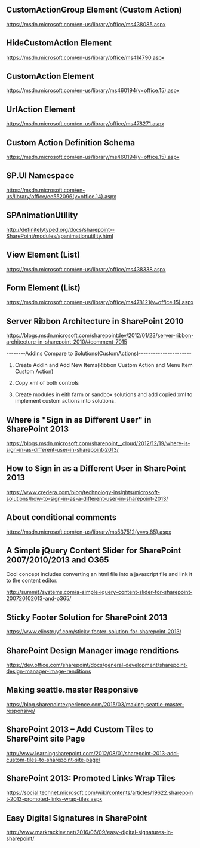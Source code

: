 ## CustomActionGroup Element (Custom Action)

https://msdn.microsoft.com/en-us/library/office/ms438085.aspx

## HideCustomAction Element

https://msdn.microsoft.com/en-us/library/office/ms414790.aspx

## CustomAction Element

https://msdn.microsoft.com/en-us/library/ms460194(v=office.15).aspx

## UrlAction Element

https://msdn.microsoft.com/en-us/library/office/ms478271.aspx

## Custom Action Definition Schema

https://msdn.microsoft.com/en-us/library/ms460194(v=office.15).aspx

## SP.UI Namespace

https://msdn.microsoft.com/en-us/library/office/ee552096(v=office.14).aspx

## SPAnimationUtility

http://definitelytyped.org/docs/sharepoint--SharePoint/modules/spanimationutility.html

## View Element (List)

https://msdn.microsoft.com/en-us/library/office/ms438338.aspx

## Form Element (List)

https://msdn.microsoft.com/en-us/library/office/ms478121(v=office.15).aspx

## Server Ribbon Architecture in SharePoint 2010

https://blogs.msdn.microsoft.com/sharepointdev/2012/01/23/server-ribbon-architecture-in-sharepoint-2010/#comment-7015

--------AddIns Compare to Solutions(CustomActions)----------------------

1. Create AddIn and Add New Items(Ribbon Custom Action and Menu Item Custom Action)

2. Copy xml of both controls

3. Create modules in eith farm or sandbox solutions and add copied xml to implement custom actions into solutions.


## Where is "Sign in as Different User" in SharePoint 2013

https://blogs.msdn.microsoft.com/sharepoint__cloud/2012/12/19/where-is-sign-in-as-different-user-in-sharepoint-2013/

## How to Sign in as a Different User in SharePoint 2013

https://www.credera.com/blog/technology-insights/microsoft-solutions/how-to-sign-in-as-a-different-user-in-sharepoint-2013/

## About conditional comments

https://msdn.microsoft.com/en-us/library/ms537512(v=vs.85).aspx
 
## A Simple jQuery Content Slider for SharePoint 2007/2010/2013 and O365

Cool concept includes converting an html file into a javascript file and link it to the content editor.

http://summit7systems.com/a-simple-jquery-content-slider-for-sharepoint-200720102013-and-o365/

## Sticky Footer Solution for SharePoint 2013

https://www.eliostruyf.com/sticky-footer-solution-for-sharepoint-2013/

## SharePoint Design Manager image renditions

https://dev.office.com/sharepoint/docs/general-development/sharepoint-design-manager-image-renditions

## Making seattle.master Responsive

https://blog.sharepointexperience.com/2015/03/making-seattle-master-responsive/

## SharePoint 2013 – Add Custom Tiles to SharePoint site Page

http://www.learningsharepoint.com/2012/08/01/sharepoint-2013-add-custom-tiles-to-sharepoint-site-page/

## SharePoint 2013: Promoted Links Wrap Tiles

https://social.technet.microsoft.com/wiki/contents/articles/19622.sharepoint-2013-promoted-links-wrap-tiles.aspx

## Easy Digital Signatures in SharePoint

http://www.markrackley.net/2016/06/09/easy-digital-signatures-in-sharepoint/
